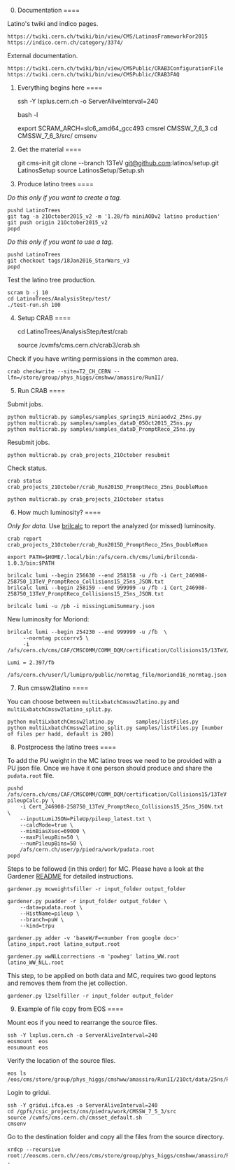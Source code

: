 0. Documentation
====

Latino's twiki and indico pages.

    https://twiki.cern.ch/twiki/bin/view/CMS/LatinosFrameworkFor2015
    https://indico.cern.ch/category/3374/

External documentation.

    https://twiki.cern.ch/twiki/bin/view/CMSPublic/CRAB3ConfigurationFile
    https://twiki.cern.ch/twiki/bin/view/CMSPublic/CRAB3FAQ


1. Everything begins here
====

    ssh -Y lxplus.cern.ch -o ServerAliveInterval=240

    bash -l

    export SCRAM_ARCH=slc6_amd64_gcc493
    cmsrel CMSSW_7_6_3
    cd CMSSW_7_6_3/src/
    cmsenv


2. Get the material
====

    git cms-init
    git clone --branch 13TeV git@github.com:latinos/setup.git LatinosSetup
    source LatinosSetup/Setup.sh


3. Produce latino trees
====

*Do this only if you want to create a tag.*

    pushd LatinoTrees
    git tag -a 21October2015_v2 -m '1.28/fb miniAODv2 latino production'
    git push origin 21October2015_v2
    popd

*Do this only if you want to use a tag.*

    pushd LatinoTrees
    git checkout tags/18Jan2016_StarWars_v3
    popd

Test the latino tree production.

    scram b -j 10
    cd LatinoTrees/AnalysisStep/test/
    ./test-run.sh 100


4. Setup CRAB
====

    cd LatinoTrees/AnalysisStep/test/crab

    source /cvmfs/cms.cern.ch/crab3/crab.sh

Check if you have writing permissions in the common area.

    crab checkwrite --site=T2_CH_CERN --lfn=/store/group/phys_higgs/cmshww/amassiro/RunII/


5. Run CRAB
====

Submit jobs.

    python multicrab.py samples/samples_spring15_miniaodv2_25ns.py
    python multicrab.py samples/samples_dataD_05Oct2015_25ns.py
    python multicrab.py samples/samples_dataD_PromptReco_25ns.py

Resubmit jobs.

    python multicrab.py crab_projects_21October resubmit

Check status.
    
    crab status crab_projects_21October/crab_Run2015D_PromptReco_25ns_DoubleMuon

    python multicrab.py crab_projects_21October status

6. How much luminosity?
====

*Only for data.* Use [brilcalc](http://cms-service-lumi.web.cern.ch/cms-service-lumi/brilwsdoc.html) to report the analyzed (or missed) luminosity.

    crab report crab_projects_21October/crab_Run2015D_PromptReco_25ns_DoubleMuon

    export PATH=$HOME/.local/bin:/afs/cern.ch/cms/lumi/brilconda-1.0.3/bin:$PATH

    brilcalc lumi --begin 256630 --end 258158 -u /fb -i Cert_246908-258750_13TeV_PromptReco_Collisions15_25ns_JSON.txt
    brilcalc lumi --begin 258159 --end 999999 -u /fb -i Cert_246908-258750_13TeV_PromptReco_Collisions15_25ns_JSON.txt

    brilcalc lumi -u /pb -i missingLumiSummary.json

    
New luminosity for Moriond:
    
    brilcalc lumi --begin 254230 --end 999999 -u /fb  \
         --normtag pcccorrv5 \
         -i   /afs/cern.ch/cms/CAF/CMSCOMM/COMM_DQM/certification/Collisions15/13TeV/Reprocessing/Cert_13TeV_16Dec2015ReReco_Collisions15_25ns_JSON.txt
    
    Lumi = 2.397/fb
     /afs/cern.ch/user/l/lumipro/public/normtag_file/moriond16_normtag.json
     
     
    

7. Run cmssw2latino
====

You can choose between `multiLxbatchCmssw2latino.py` and `multiLxbatchCmssw2latino_split.py`.
    
    python multiLxbatchCmssw2latino.py       samples/listFiles.py
    python multiLxbatchCmssw2latino_split.py samples/listFiles.py [number of files per hadd, default is 200]


8. Postprocess the latino trees
====

To add the PU weight in the MC latino trees we need to be provided with a PU json file. Once we have it one person should produce and share the `pudata.root` file.

    pushd /afs/cern.ch/cms/CAF/CMSCOMM/COMM_DQM/certification/Collisions15/13TeV
    pileupCalc.py \
        -i Cert_246908-258750_13TeV_PromptReco_Collisions15_25ns_JSON.txt \
        --inputLumiJSON=PileUp/pileup_latest.txt \
        --calcMode=true \
        --minBiasXsec=69000 \
        --maxPileupBin=50 \
        --numPileupBins=50 \
        /afs/cern.ch/user/p/piedra/work/pudata.root
    popd

Steps to be followed (in this order) for MC. Please have a look at the Gardener [README](https://github.com/latinos/LatinoAnalysis/blob/master/Gardener/test/README.md) for detailed instructions.

    gardener.py mcweightsfiller -r input_folder output_folder

    gardener.py puadder -r input_folder output_folder \
        --data=pudata.root \
        --HistName=pileup \
        --branch=puW \
        --kind=trpu

    gardener.py adder -v 'baseW/F=<number from google doc>' latino_input.root latino_output.root  

    gardener.py wwNLLcorrections -m 'powheg' latino_WW.root latino_WW_NLL.root

This step, to be applied on both data and MC, requires two good leptons and removes them from the jet collection.

    gardener.py l2selfiller -r input_folder output_folder


9. Example of file copy from EOS
====

Mount eos if you need to rearrange the source files.

    ssh -Y lxplus.cern.ch -o ServerAliveInterval=240
    eosmount  eos
    eosumount eos

Verify the location of the source files.

    eos ls /eos/cms/store/group/phys_higgs/cmshww/amassiro/RunII/21Oct/data/25ns/Run2015D_PromptReco

Login to gridui.

    ssh -Y gridui.ifca.es -o ServerAliveInterval=240
    cd /gpfs/csic_projects/cms/piedra/work/CMSSW_7_5_3/src
    source /cvmfs/cms.cern.ch/cmsset_default.sh
    cmsenv

Go to the destination folder and copy all the files from the source directory.

    xrdcp --recursive root://eoscms.cern.ch//eos/cms/store/group/phys_higgs/cmshww/amassiro/RunII/21Oct/data/25ns/Run2015D_PromptReco .

